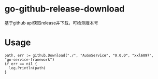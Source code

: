 # go-github-release-download
基于github api获取release并下载，可检测版本号


# Usage

```
path, err := github.Download("./", "AuGoService", "0.0.0", "xxl6097", "go-service-framework")
if err == nil {
  log.Println(path)
}
```
